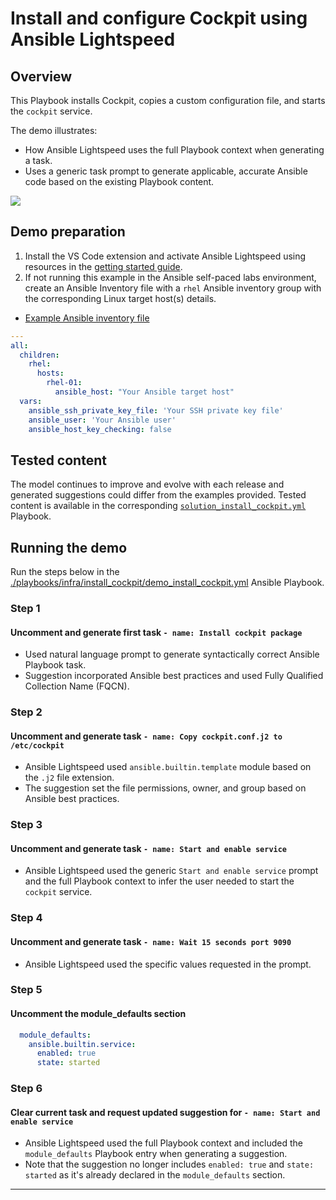 # Install and configure Cockpit using Ansible Lightspeed

## Overview

This Playbook installs Cockpit, copies a custom configuration file, and starts the `cockpit` service.  

The demo illustrates:

* How Ansible Lightspeed uses the full Playbook context when generating a task.
* Uses a generic task prompt to generate applicable, accurate Ansible code based on the existing Playbook content.

![](../../../assets/img/lab_install_cockpit_solution_generate_playbook.gif)

## Demo preparation

1. Install the VS Code extension and activate Ansible Lightspeed using resources in the [getting started guide](../../../GETTING_STARTED.md).
2. If not running this example in the Ansible self-paced labs environment, create an Ansible Inventory file with a `rhel` Ansible inventory group with the corresponding Linux target host(s) details.

* [Example Ansible inventory file](./inventory/inventory.yml)

```yaml
---
all:
  children:
    rhel:
      hosts:
        rhel-01:
          ansible_host: "Your Ansible target host"
  vars:
    ansible_ssh_private_key_file: 'Your SSH private key file'
    ansible_user: 'Your Ansible user'
    ansible_host_key_checking: false
```

## Tested content

The model continues to improve and evolve with each release and generated suggestions could differ from the examples provided. Tested content is available in the corresponding [`solution_install_cockpit.yml`](./solution_install_cockpit.yml) Playbook.

## Running the demo

Run the steps below in the [./playbooks/infra/install_cockpit/demo_install_cockpit.yml](./demo_install_cockpit.yml) Ansible Playbook.

### Step 1

#### Uncomment and generate first task `- name: Install cockpit package`

* Used natural language prompt to generate syntactically correct Ansible Playbook task.
* Suggestion incorporated Ansible best practices and used Fully Qualified Collection Name (FQCN).

### Step 2

#### Uncomment and generate task `- name: Copy cockpit.conf.j2 to /etc/cockpit`

* Ansible Lightspeed used `ansible.builtin.template` module based on the `.j2` file extension.
* The suggestion set the file permissions, owner, and group based on Ansible best practices.

### Step 3

#### Uncomment and generate task `- name: Start and enable service`

* Ansible Lightspeed used the generic `Start and enable service` prompt and the full Playbook context to infer the user needed to start the `cockpit` service.

### Step 4

#### Uncomment and generate task `- name: Wait 15 seconds port 9090`

* Ansible Lightspeed used the specific values requested in the prompt.

### Step 5

#### Uncomment the module_defaults section

```yaml
  module_defaults:
    ansible.builtin.service:
      enabled: true
      state: started
```

### Step 6

#### Clear current task and request updated suggestion for `- name: Start and enable service`

* Ansible Lightspeed used the full Playbook context and included the `module_defaults` Playbook entry when generating a suggestion.
* Note that the suggestion no longer includes `enabled: true` and `state: started` as it's already declared in the `module_defaults` section.

---
